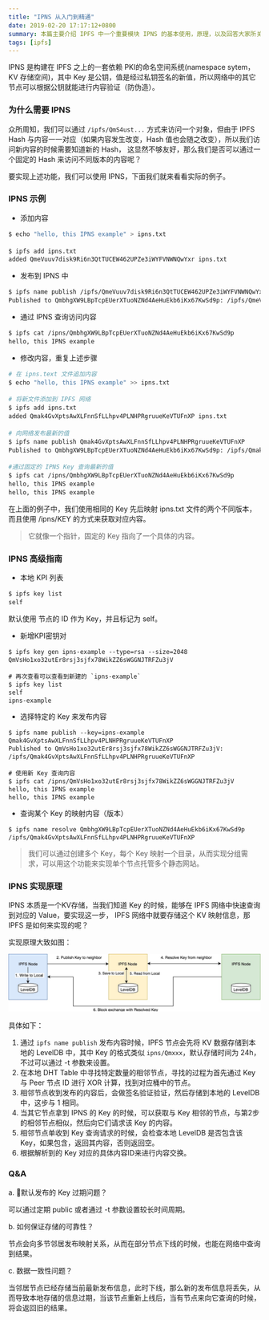 ```yaml
---
title: "IPNS 从入门到精通"
date: 2019-02-20 17:17:12+0800
summary: 本篇主要介绍 IPFS 中一个重要模块 IPNS 的基本使用，原理，以及回答大家所关心的问题。
tags: [ipfs]
---
```


IPNS 是构建在 IPFS 之上的一套依赖 PKI的命名空间系统(namespace sytem， KV 存储空间)，其中 Key 是公钥，值是经过私钥签名的新值，所以网络中的其它节点可以根据公钥就能进行内容验证（防伪造）。 

### 为什么需要 IPNS

众所周知，我们可以通过 `/ipfs/QmS4ust...` 方式来访问一个对象，但由于 IPFS Hash 与内容一一对应（如果内容发生改变，Hash 值也会随之改变），所以我们访问新内容的时候需要知道新的 Hash， 这显然不够友好，那么我们是否可以通过一个固定的 Hash 来访问不同版本的内容呢？

要实现上述功能，我们可以使用 IPNS，下面我们就来看看实际的例子。

### IPNS 示例

- 添加内容

```bash
$ echo "hello, this IPNS example" > ipns.txt

$ ipfs add ipns.txt
added QmeVuuv7disk9Ri6n3QtTUCEW462UPZe3iWYFVNWNQwYxr ipns.txt
```

- 发布到 IPNS 中

```bash
$ ipfs name publish /ipfs/QmeVuuv7disk9Ri6n3QtTUCEW462UPZe3iWYFVNWNQwYxr
Published to QmbhgXW9LBpTcpEUerXTuoNZNd4AeHuEkb6iKx67KwSd9p: /ipfs/QmeVuuv7disk9Ri6n3QtTUCEW462UPZe3iWYFVNWNQwYxr
```

- 通过 IPNS 查询访问内容

```bash
$ ipfs cat /ipns/QmbhgXW9LBpTcpEUerXTuoNZNd4AeHuEkb6iKx67KwSd9p
hello, this IPNS example
```


- 修改内容，重复上述步骤

```bash
# 在 ipns.text 文件追加内容
$ echo "hello, this IPNS example" >> ipns.txt

# 将新文件添加到 IPFS 网络
$ ipfs add ipns.txt
added Qmak4GvXptsAwXLFnnSfLLhpv4PLNHPRgruueKeVTUFnXP ipns.txt

# 向网络发布最新的值
$ ipfs name publish Qmak4GvXptsAwXLFnnSfLLhpv4PLNHPRgruueKeVTUFnXP
Published to QmbhgXW9LBpTcpEUerXTuoNZNd4AeHuEkb6iKx67KwSd9p: /ipfs/Qmak4GvXptsAwXLFnnSfLLhpv4PLNHPRgruueKeVTUFnXP

#通过固定的 IPNS Key 查询最新的值
$ ipfs cat /ipns/QmbhgXW9LBpTcpEUerXTuoNZNd4AeHuEkb6iKx67KwSd9p
hello, this IPNS example
hello, this IPNS example
```

在上面的例子中，我们使用相同的 Key 先后映射 ipns.txt 文件的两个不同版本，而且使用 /ipns/KEY 的方式来获取对应内容。

> 它就像一个指针，固定的 Key 指向了一个具体的内容。

### IPNS 高级指南

- 本地 KPI 列表

```bash
$ ipfs key list 
self
```

默认使用 节点的 ID 作为 Key，并且标记为 self。

- 新增KPI密钥对

```
$ ipfs key gen ipns-example --type=rsa --size=2048
QmVsHo1xo32utEr8rsj3sjfx78WikZZ6sWGGNJTRFZu3jV

# 再次查看可以查看到新建的 `ipns-example` 
$ ipfs key list 
self
ipns-example
```

- 选择特定的 Key 来发布内容

```
$ ipfs name publish --key=ipns-example Qmak4GvXptsAwXLFnnSfLLhpv4PLNHPRgruueKeVTUFnXP
Published to QmVsHo1xo32utEr8rsj3sjfx78WikZZ6sWGGNJTRFZu3jV: /ipfs/Qmak4GvXptsAwXLFnnSfLLhpv4PLNHPRgruueKeVTUFnXP

# 使用新 Key 查询内容
$ ipfs cat /ipns/QmVsHo1xo32utEr8rsj3sjfx78WikZZ6sWGGNJTRFZu3jV
hello, this IPNS example
hello, this IPNS example
```

- 查询某个 Key 的映射内容（版本）

```
$ ipfs name resolve QmbhgXW9LBpTcpEUerXTuoNZNd4AeHuEkb6iKx67KwSd9p
/ipfs/Qmak4GvXptsAwXLFnnSfLLhpv4PLNHPRgruueKeVTUFnXP
```

> 我们可以通过创建多个 Key，每个 Key 映射一个目录，从而实现分组需求，可以用这个功能来实现单个节点托管多个静态网站。

### IPNS 实现原理

IPNS 本质是一个KV存储，当我们知道 Key 的时候，能够在 IPFS 网络中快速查询到对应的 Value，要实现这一步， IPFS 网络中就要存储这个 KV 映射信息，那 IPFS 是如何来实现的呢？

实现原理大致如图：

![ipns.jpg](/images/ipfs/ipns.jpg)

具体如下：

1. 通过 `ipfs name publish` 发布内容时候，IPFS 节点会先将 KV 数据存储到本地的 LevelDB 中，其中 Key 的格式类似 `ipns/Qmxxx`，默认存储时间为 24h，不过可以通过 -t 参数来设置。  
2. 在本地 DHT Table 中寻找特定数量的相邻节点，寻找的过程为首先通过 Key 与 Peer 节点 ID 进行 XOR 计算，找到对应桶中的节点。
3. 相邻节点收到发布的内容后，会做签名验证验证，然后存储到本地的 LevelDB 中，这步与 1 相同。
4. 当其它节点拿到 IPNS 的 Key 的时候，可以获取与 Key 相邻的节点，与第2步的相邻节点相似，然后向它们请求该 Key 的内容。
5. 相邻节点单收到 Key 查询请求的时候，会检查本地 LevelDB 是否包含该 Key，如果包含，返回其内容，否则返回空。
6. 根据解析到的 Key 对应的具体内容ID来进行内容交换。


### Q&A

a. 默认发布的 Key 过期问题？

可以通过定期 public 或者通过 -t 参数设置较长时间周期。

b. 如何保证存储的可靠性？

节点会向多节邻居发布映射关系，从而在部分节点下线的时候，也能在网络中查询到结果。

c. 数据一致性问题？

当邻居节点已经存储当前最新发布信息，此时下线，那么新的发布信息将丢失，从而导致本地存储的信息过期，当该节点重新上线后，当有节点来向它查询的时候，将会返回旧的结果。
